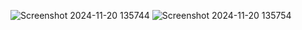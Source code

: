 ![Screenshot 2024-11-20 135744](https://github.com/user-attachments/assets/8ba22ae4-86fa-4778-997d-7203a7d38755)
![Screenshot 2024-11-20 135754](https://github.com/user-attachments/assets/cb98951f-6c2c-4767-b22c-3bad03e2a2d6)

